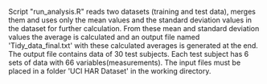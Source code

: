 Script "run_analysis.R" reads two datasets (training and test data), merges them and uses only the mean values and the standard deviation values in the dataset for further calculation.
From these mean and standard deviation values the average is calculated and an output file named 'Tidy_data_final.txt' with these calculated averages is generated at the end.
The output file contains data of 30 test subjects. Each test subject has 6 sets of data with 66 variables(measurements).
The input files must be placed in a folder 'UCI HAR Dataset' in the working directory.
